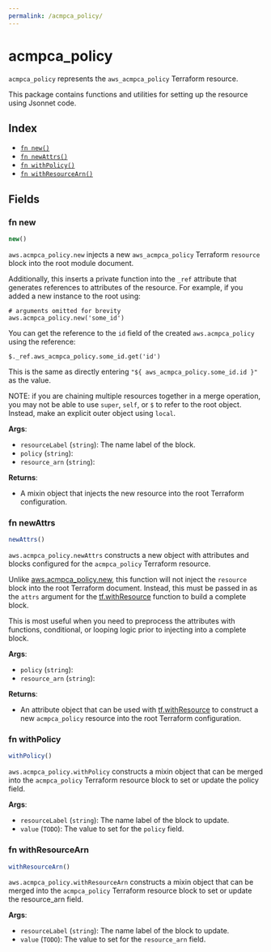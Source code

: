 ```yaml
---
permalink: /acmpca_policy/
---
```


# acmpca_policy

`acmpca_policy` represents the `aws_acmpca_policy` Terraform resource.



This package contains functions and utilities for setting up the resource using Jsonnet code.


## Index

* [`fn new()`](#fn-new)
* [`fn newAttrs()`](#fn-newattrs)
* [`fn withPolicy()`](#fn-withpolicy)
* [`fn withResourceArn()`](#fn-withresourcearn)

## Fields

### fn new

```ts
new()
```


`aws.acmpca_policy.new` injects a new `aws_acmpca_policy` Terraform `resource`
block into the root module document.

Additionally, this inserts a private function into the `_ref` attribute that generates references to attributes of the
resource. For example, if you added a new instance to the root using:

    # arguments omitted for brevity
    aws.acmpca_policy.new('some_id')

You can get the reference to the `id` field of the created `aws.acmpca_policy` using the reference:

    $._ref.aws_acmpca_policy.some_id.get('id')

This is the same as directly entering `"${ aws_acmpca_policy.some_id.id }"` as the value.

NOTE: if you are chaining multiple resources together in a merge operation, you may not be able to use `super`, `self`,
or `$` to refer to the root object. Instead, make an explicit outer object using `local`.

**Args**:
  - `resourceLabel` (`string`): The name label of the block.
  - `policy` (`string`): 
  - `resource_arn` (`string`): 

**Returns**:
- A mixin object that injects the new resource into the root Terraform configuration.


### fn newAttrs

```ts
newAttrs()
```


`aws.acmpca_policy.newAttrs` constructs a new object with attributes and blocks configured for the `acmpca_policy`
Terraform resource.

Unlike [aws.acmpca_policy.new](#fn-acmpcapolicynew), this function will not inject the `resource`
block into the root Terraform document. Instead, this must be passed in as the `attrs` argument for the
[tf.withResource](https://github.com/tf-libsonnet/core/tree/main/docs#fn-withresource) function to build a complete block.

This is most useful when you need to preprocess the attributes with functions, conditional, or looping logic prior to
injecting into a complete block.

**Args**:
  - `policy` (`string`): 
  - `resource_arn` (`string`): 

**Returns**:
  - An attribute object that can be used with [tf.withResource](https://github.com/tf-libsonnet/core/tree/main/docs#fn-withresource) to construct a new `acmpca_policy` resource into the root Terraform configuration.


### fn withPolicy

```ts
withPolicy()
```

`aws.acmpca_policy.withPolicy` constructs a mixin object that can be merged into the `acmpca_policy`
Terraform resource block to set or update the policy field.



**Args**:
  - `resourceLabel` (`string`): The name label of the block to update.
  - `value` (`TODO`): The value to set for the `policy` field.


### fn withResourceArn

```ts
withResourceArn()
```

`aws.acmpca_policy.withResourceArn` constructs a mixin object that can be merged into the `acmpca_policy`
Terraform resource block to set or update the resource_arn field.



**Args**:
  - `resourceLabel` (`string`): The name label of the block to update.
  - `value` (`TODO`): The value to set for the `resource_arn` field.
